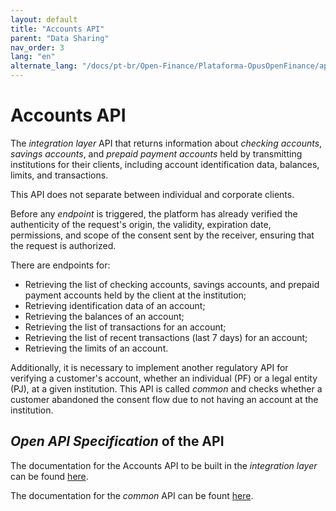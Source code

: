 ```yaml
---
layout: default
title: "Accounts API"
parent: "Data Sharing"
nav_order: 3
lang: "en"
alternate_lang: "/docs/pt-br/Open-Finance/Plataforma-OpusOpenFinance/apis/Contas/"
---
```


# Accounts API

The *integration layer* API that returns information about *checking accounts*, *savings accounts*, and *prepaid payment accounts* held by transmitting institutions for their clients, including account identification data, balances, limits, and transactions.

This API does not separate between individual and corporate clients.

Before any *endpoint* is triggered, the platform has already verified the authenticity of the request's origin, the validity, expiration date, permissions, and scope of the consent sent by the receiver, ensuring that the request is authorized.

There are endpoints for:

- Retrieving the list of checking accounts, savings accounts, and prepaid payment accounts held by the client at the institution;
- Retrieving identification data of an account;
- Retrieving the balances of an account;
- Retrieving the list of transactions for an account;
- Retrieving the list of recent transactions (last 7 days) for an account;
- Retrieving the limits of an account.

Additionally, it is necessary to implement another regulatory API for verifying a customer's account, whether an individual (PF) or a legal entity (PJ), at a given institution. This API is called *common* and checks whether a customer abandoned the consent flow due to not having an account at the institution.

## *Open API Specification* of the API

The documentation for the Accounts API to be built in the *integration layer* can be found [here][API-Contas].

The documentation for the *common* API can be fount [here][API-Common].

[API-Contas]: ../../../../swagger-ui/index.html?api=en-Contas
[API-Common]: ../../../../swagger-ui/index.html?api=Opus-Commons
